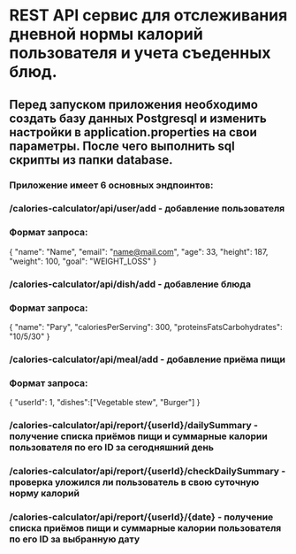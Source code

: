 # REST API сервис для отслеживания дневной нормы калорий пользователя и учета съеденных блюд.

## Перед запуском приложения необходимо создать базу данных Postgresql и изменить настройки в application.properties на свои параметры. После чего выполнить sql скрипты из папки database.

### Приложение имеет 6 основных эндпоинтов:
### /calories-calculator/api/user/add - добавление пользователя
### Формат запроса: 
{
    "name": "Name",
    "email": "name@mail.com",
    "age": 33,
    "height": 187,
    "weight": 100,
    "goal": "WEIGHT_LOSS"
}

### /calories-calculator/api/dish/add - добавление блюда
### Формат запроса:
{
"name": "Рагу",
"caloriesPerServing": 300,
"proteinsFatsCarbohydrates": "10/5/30"
}

### /calories-calculator/api/meal/add - добавление приёма пищи
### Формат запроса:
{
"userId": 1,
"dishes":["Vegetable stew", "Burger"]
}

### /calories-calculator/api/report/{userId}/dailySummary - получение списка приёмов пищи и суммарные калории пользователя по его ID за сегодняшний день
### /calories-calculator/api/report/{userId}/checkDailySummary - проверка уложился ли пользователь в свою суточную норму калорий
### /calories-calculator/api/report/{userId}/{date} - получение списка приёмов пищи и суммарные калории пользователя по его ID за выбранную дату